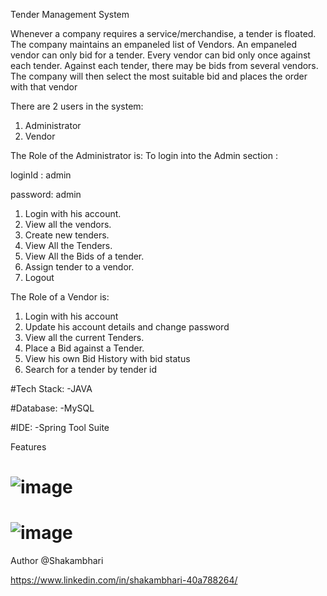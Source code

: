 Tender Management System

Whenever a company requires a service/merchandise, a tender is floated. The
company maintains an empaneled list of Vendors. An empaneled vendor can only bid
for a tender. Every vendor can bid only once against each tender. Against each tender,
there may be bids from several vendors. The company will then select the most suitable
bid and places the order with that vendor

There are 2 users in the system:

1. Administrator
2. Vendor

The Role of the Administrator is:
To login into the Admin section :

loginId : admin

password: admin

1. Login with his account.
2. View all the vendors.
3. Create new tenders.
4. View All the Tenders.
5. View All the Bids of a tender.
6. Assign tender to a vendor.
7. Logout

The Role of a Vendor is:
1. Login with his account
2. Update his account details and change password
3. View all the current Tenders.
4. Place a Bid against a Tender.
5. View his own Bid History with bid status
6. Search for a tender by tender id

#Tech Stack:
-JAVA

#Database:
-MySQL

#IDE:
-Spring Tool Suite

Features

# ![image](https://i.ibb.co/zRjq2Gp/Whats-App-Image-2023-03-26-at-9-57-11-AM.jpg)
# ![image](https://i.ibb.co/x1YGfD3/Screenshot-38.png)

Author
@Shakambhari

https://www.linkedin.com/in/shakambhari-40a788264/
